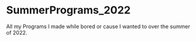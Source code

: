 # SummerPrograms_2022
All my Programs I made while bored or cause I wanted to over the summer of 2022.
